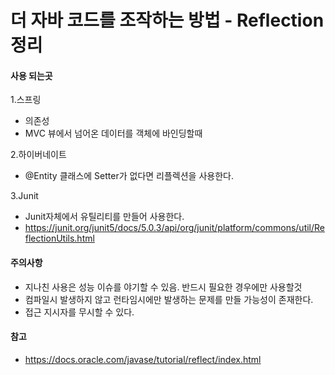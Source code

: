 # 더 자바 코드를 조작하는 방법 - Reflection 정리

#### 사용 되는곳
1.스프링
- 의존성
- MVC 뷰에서 넘어온 데이터를 객체에 바인딩할때

2.하이버네이트
- @Entity 클래스에 Setter가 없다면 리플렉션을 사용한다.

3.Junit
- Junit자체에서 유틸리티를 만들어 사용한다.
- https://junit.org/junit5/docs/5.0.3/api/org/junit/platform/commons/util/ReflectionUtils.html

#### 주의사항
- 지나친 사용은 성능 이슈를 야기할 수 있음. 반드시 필요한 경우에만 사용할것
- 컴파일시 발생하지 않고 런타임시에만 발생하는 문제를 만들 가능성이 존재한다.
- 접근 지시자를 무시할 수 있다.

#### 참고
- https://docs.oracle.com/javase/tutorial/reflect/index.html

